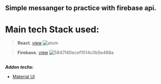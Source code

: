 ## Simple messanger to practice with firebase api.
# Main tech Stack used:
  > **React**. [view](https://reactjs.org/) ![atom](https://user-images.githubusercontent.com/65970612/191053120-127b5428-8740-4e10-8c90-a54cf3af287c.png)

  > **Firebase.** [view](https://console.firebase.google.com/) ![5847f40ecef1014c0b5e488a](https://user-images.githubusercontent.com/65970612/191054723-3d1b02ab-1f30-4564-abcb-5445a6c544e7.png)

##

   ***Addon techs:***
   - [Material UI](https://mui.com/)
